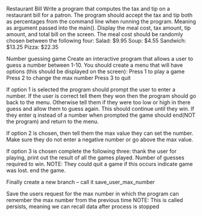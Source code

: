 Restaurant Bill 
Write a program that computes the tax and tip on a restaurant bill for a patron. The program should accept the tax and tip both as percentages from the command line when running the program. Meaning as argument passed into the main(). Display the meal cost, tax amount, tip amount, and total bill on the screen. The meal cost should be randomly chosen between the following four:
Salad: $9.95
Soup: $4.55
Sandwich: $13.25
Pizza: $22.35



Number guessing game 
Create an interactive program that allows a user to guess a number between 1-10. You should create a menu that will have options (this should be displayed on the screen):
	Press 1 to play a game
	Press 2 to change the max number
	Press 3 to quit

If option 1 is selected the program should prompt the user to enter a number. 
If the user is correct tell them they won then the program should go back to the menu. Otherwise tell them if they were too low or high in there guess and allow them to guess again. This should continue until they win. If they enter q instead of a number when prompted the game should end(NOT the program) and return to the menu.

If option 2 is chosen, then tell them the max value they can set the number. Make sure they do not enter a negative number or go above the max value.

If option 3 is chosen complete the following three:
thank the user for playing, 
print out the result of all the games played. Number of guesses required to win. 
NOTE: They could quit a game if this occurs indicate game was lost. 
end the game.

Finally create a new branch – call it save_user_max_number
	
Save the users request for the max number in which the program can remember the max number from the previous time
	NOTE: This is called persists, meaning we can recall data after process is stopped

